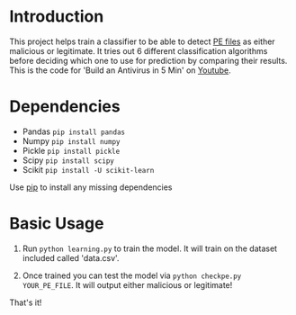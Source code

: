 Introduction
============

This project helps train a classifier to be able to detect [PE files](https://en.wikipedia.org/wiki/Portable_Executable) as either malicious or legitimate. It tries out 6 different classification algorithms before deciding which one to use for prediction by comparing their results. This is the code for 'Build an Antivirus in 5 Min' on [Youtube](https://youtu.be/iLNHVwSu9EA).

Dependencies
============

* Pandas ```pip install pandas```
* Numpy ```pip install numpy```
* Pickle ```pip install pickle```
* Scipy ```pip install scipy```
* Scikit ```pip install -U scikit-learn```

Use [pip](https://pypi.python.org/pypi/pip) to install any missing dependencies

Basic Usage
===========

1. Run ```python learning.py``` to train the model. It will train on the dataset included called 'data.csv'.

2. Once trained you can test the model via ```python checkpe.py YOUR_PE_FILE```. It will output either malicious or legitimate!

That's it!

